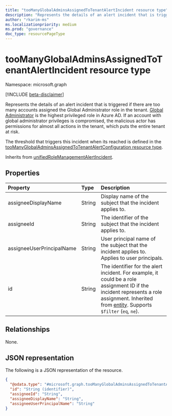 ```yaml
---
title: "tooManyGlobalAdminsAssignedToTenantAlertIncident resource type"
description: "Represents the details of an alert incident that is triggered if there are too many accounts assigned the Global Administrator role in the tenant."
author: "rkarim-ms"
ms.localizationpriority: medium
ms.prod: "governance"
doc_type: resourcePageType
---
```


# tooManyGlobalAdminsAssignedToTenantAlertIncident resource type

Namespace: microsoft.graph

[!INCLUDE [beta-disclaimer](../../includes/beta-disclaimer.md)]

Represents the details of an alert incident that is triggered if there are too many accounts assigned the Global Administrator role in the tenant. [Global Administrator](/azure/active-directory/roles/permissions-reference?toc=%2Fgraph%2Ftoc.json#global-administrator) is the highest privileged role in Azure AD. If an account with global administrator privileges is compromised, the malicious actor has permissions for almost all actions in the tenant, which puts the entire tenant at risk.

The threshold that triggers this incident when its reached is defined in the [tooManyGlobalAdminsAssignedToTenantAlertConfiguration resource type](toomanyglobaladminsassignedtotenantalertconfiguration.md).

Inherits from [unifiedRoleManagementAlertIncident](../resources/unifiedrolemanagementalertincident.md).

## Properties
|Property|Type|Description|
|:---|:---|:---|
|assigneeDisplayName|String|Display name of the subject that the incident applies to.|
|assigneeId|String|The identifier of the subject that the incident applies to.|
|assigneeUserPrincipalName|String|User principal name of the subject that the incident applies to. Applies to user principals.|
|id|String|The identifier for the alert incident. For example, it could be a role assignment ID if the incident represents a role assignment. Inherited from [entity](../resources/entity.md). Supports `$filter` (`eq`, `ne`).|

## Relationships
None.

## JSON representation
The following is a JSON representation of the resource.
<!-- {
  "blockType": "resource",
  "keyProperty": "id",
  "@odata.type": "microsoft.graph.tooManyGlobalAdminsAssignedToTenantAlertIncident",
  "baseType": "microsoft.graph.unifiedRoleManagementAlertIncident",
  "openType": false
}
-->
``` json
{
  "@odata.type": "#microsoft.graph.tooManyGlobalAdminsAssignedToTenantAlertIncident",
  "id": "String (identifier)",
  "assigneeId": "String",
  "assigneeDisplayName": "String",
  "assigneeUserPrincipalName": "String"
}
```

